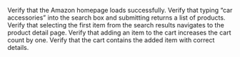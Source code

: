 Verify that the Amazon homepage loads successfully.
Verify that typing “car accessories” into the search box and submitting returns a list of products.
Verify that selecting the first item from the search results navigates to the product detail page.
Verify that adding an item to the cart increases the cart count by one.
Verify that the cart contains the added item with correct details.
